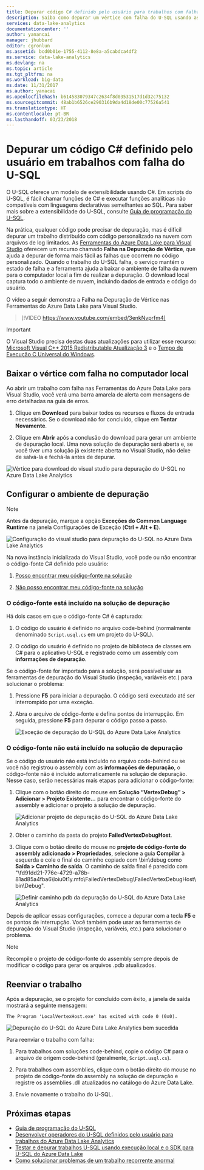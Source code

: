 ```yaml
---
title: Depurar código C# definido pelo usuário para trabalhos com falha do U-SQL no Azure Data Lake | Microsoft Docs
description: Saiba como depurar um vértice com falha do U-SQL usando as Ferramentas do Azure Data Lake para Visual Studio.
services: data-lake-analytics
documentationcenter: ''
author: yanancai
manager: jhubbard
editor: cgronlun
ms.assetid: bcd0b01e-1755-4112-8e8a-a5cabdca4df2
ms.service: data-lake-analytics
ms.devlang: na
ms.topic: article
ms.tgt_pltfrm: na
ms.workload: big-data
ms.date: 11/31/2017
ms.author: yanacai
ms.openlocfilehash: b614583079347c2634f8d03531517d1d32c75132
ms.sourcegitcommit: 48ab1b6526ce290316b9da4d18de00c77526a541
ms.translationtype: HT
ms.contentlocale: pt-BR
ms.lasthandoff: 03/23/2018
---
```

# <a name="debug-user-defined-c-code-for-failed-u-sql-jobs"></a>Depurar um código C# definido pelo usuário em trabalhos com falha do U-SQL

O U-SQL oferece um modelo de extensibilidade usando C#. Em scripts do U-SQL, é fácil chamar funções de C# e executar funções analíticas não compatíveis com linguagens declarativas semelhantes ao SQL. Para saber mais sobre a extensibilidade do U-SQL, consulte [Guia de programação do U-SQL](https://docs.microsoft.com/azure/data-lake-analytics/data-lake-analytics-u-sql-programmability-guide#use-user-defined-functions-udf). 

Na prática, qualquer código pode precisar de depuração, mas é difícil depurar um trabalho distribuído com código personalizado na nuvem com arquivos de log limitados. As [Ferramentas do Azure Data Lake para Visual Studio](http://aka.ms/adltoolsvs) oferecem um recurso chamado **Falha na Depuração de Vértice**, que ajuda a depurar de forma mais fácil as falhas que ocorrem no código personalizado. Quando o trabalho do U-SQL falha, o serviço mantém o estado de falha e a ferramenta ajuda a baixar o ambiente de falha da nuvem para o computador local a fim de realizar a depuração. O download local captura todo o ambiente de nuvem, incluindo dados de entrada e código do usuário.

O vídeo a seguir demonstra a Falha na Depuração de Vértice nas Ferramentas do Azure Data Lake para Visual Studio.

> [!VIDEO https://www.youtube.com/embed/3enkNvprfm4]
>

> [!IMPORTANT]
> O Visual Studio precisa destas duas atualizações para utilizar esse recurso: [Microsoft Visual C++ 2015 Redistributable Atualização 3](https://www.microsoft.com/en-us/download/details.aspx?id=53840) e o [Tempo de Execução C Universal do Windows](https://www.microsoft.com/download/details.aspx?id=50410).
>

## <a name="download-failed-vertex-to-local-machine"></a>Baixar o vértice com falha no computador local

Ao abrir um trabalho com falha nas Ferramentas do Azure Data Lake para Visual Studio, você verá uma barra amarela de alerta com mensagens de erro detalhadas na guia de erros.

1. Clique em **Download** para baixar todos os recursos e fluxos de entrada necessários. Se o download não for concluído, clique em **Tentar Novamente**.

2. Clique em **Abrir** após a conclusão do download para gerar um ambiente de depuração local. Uma nova solução de depuração será aberta e, se você tiver uma solução já existente aberta no Visual Studio, não deixe de salvá-la e fechá-la antes de depurar.

![Vértice para download do visual studio para depuração do U-SQL no Azure Data Lake Analytics](./media/data-lake-analytics-debug-u-sql-jobs/data-lake-analytics-download-vertex.png)

## <a name="configure-the-debugging-environment"></a>Configurar o ambiente de depuração

> [!NOTE]
> Antes da depuração, marque a opção **Exceções do Common Language Runtime** na janela Configurações de Exceção (**Ctrl + Alt + E**).

![Configuração do visual studio para depuração do U-SQL no Azure Data Lake Analytics](./media/data-lake-analytics-debug-u-sql-jobs/data-lake-analytics-clr-exception-setting.png)

Na nova instância inicializada do Visual Studio, você pode ou não encontrar o código-fonte C# definido pelo usuário:

1. [Posso encontrar meu código-fonte na solução](#source-code-is-included-in-debugging-solution)

2. [Não posso encontrar meu código-fonte na solução](#source-code-is-not-included-in-debugging-solution)

### <a name="source-code-is-included-in-debugging-solution"></a>O código-fonte está incluído na solução de depuração

Há dois casos em que o código-fonte C# é capturado:

1. O código do usuário é definido no arquivo code-behind (normalmente denominado `Script.usql.cs` em um projeto do U-SQL).

2. O código do usuário é definido no projeto de biblioteca de classes em C# para o aplicativo U-SQL e registrado como um assembly com **informações de depuração**.

Se o código-fonte for importado para a solução, será possível usar as ferramentas de depuração do Visual Studio (inspeção, variáveis etc.) para solucionar o problema:

1. Pressione **F5** para iniciar a depuração. O código será executado até ser interrompido por uma exceção.

2. Abra o arquivo de código-fonte e defina pontos de interrupção. Em seguida, pressione **F5** para depurar o código passo a passo.

    ![Exceção de depuração do U-SQL do Azure Data Lake Analytics](./media/data-lake-analytics-debug-u-sql-jobs/data-lake-analytics-debug-exception.png)

### <a name="source-code-is-not-included-in-debugging-solution"></a>O código-fonte não está incluído na solução de depuração

Se o código do usuário não está incluído no arquivo code-behind ou se você não registrou o assembly com as **informações de depuração**, o código-fonte não é incluído automaticamente na solução de depuração. Nesse caso, serão necessárias mais etapas para adicionar o código-fonte:

1. Clique com o botão direito do mouse em **Solução “VertexDebug” > Adicionar > Projeto Existente...** para encontrar o código-fonte do assembly e adicionar o projeto à solução de depuração.

    ![Adicionar projeto de depuração do U-SQL do Azure Data Lake Analytics](./media/data-lake-analytics-debug-u-sql-jobs/data-lake-analytics-add-project-to-debug-solution.png)

2. Obter o caminho da pasta do projeto **FailedVertexDebugHost**. 

3. Clique com o botão direito do mouse no **projeto de código-fonte do assembly adicionado > Propriedades**, selecione a guia **Compilar** à esquerda e cole o final do caminho copiado com \bin\debug como **Saída > Caminho de saída**. O caminho de saída final é parecido com "<DataLakeTemp path>\fd91dd21-776e-4729-a78b-81ad85a4fba6\loiu0t1y.mfo\FailedVertexDebug\FailedVertexDebugHost\bin\Debug\".

    ![Definir caminho pdb da depuração do U-SQL do Azure Data Lake Analytics](./media/data-lake-analytics-debug-u-sql-jobs/data-lake-analytics-set-pdb-path.png)

Depois de aplicar essas configurações, comece a depurar com a tecla **F5** e os pontos de interrupção. Você também pode usar as ferramentas de depuração do Visual Studio (inspeção, variáveis, etc.) para solucionar o problema.

> [!NOTE]
> Recompile o projeto de código-fonte do assembly sempre depois de modificar o código para gerar os arquivos .pdb atualizados.

## <a name="resubmit-the-job"></a>Reenviar o trabalho

Após a depuração, se o projeto for concluído com êxito, a janela de saída mostrará a seguinte mensagem:

    The Program 'LocalVertexHost.exe' has exited with code 0 (0x0).

![Depuração do U-SQL do Azure Data Lake Analytics bem sucedida](./media/data-lake-analytics-debug-u-sql-jobs/data-lake-analytics-debug-succeed.png)

Para reenviar o trabalho com falha:

1. Para trabalhos com soluções code-behind, copie o código C# para o arquivo de origem code-behind (geralmente, `Script.usql.cs`).

2. Para trabalhos com assemblies, clique com o botão direito do mouse no projeto de código-fonte do assembly na solução de depuração e registre os assemblies .dll atualizados no catálogo do Azure Data Lake.

3. Envie novamente o trabalho do U-SQL.

## <a name="next-steps"></a>Próximas etapas

- [Guia de programação do U-SQL](data-lake-analytics-u-sql-programmability-guide.md)
- [Desenvolver operadores do U-SQL definidos pelo usuário para trabalhos do Azure Data Lake Analytics](data-lake-analytics-u-sql-develop-user-defined-operators.md)
- [Testar e depurar trabalhos U-SQL usando execução local e o SDK para U-SQL do Azure Data Lake](data-lake-analytics-data-lake-tools-local-run.md)
- [Como solucionar problemas de um trabalho recorrente anormal](data-lake-analytics-data-lake-tools-debug-recurring-job.md)